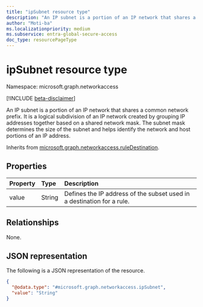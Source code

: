 ```yaml
---
title: "ipSubnet resource type"
description: "An IP subnet is a portion of an IP network that shares a common network prefix. "
author: "Moti-ba"
ms.localizationpriority: medium
ms.subservice: entra-global-secure-access
doc_type: resourcePageType
---
```


# ipSubnet resource type

Namespace: microsoft.graph.networkaccess

[!INCLUDE [beta-disclaimer](../../includes/beta-disclaimer.md)]

An IP subnet is a portion of an IP network that shares a common network prefix. It is a logical subdivision of an IP network created by grouping IP addresses together based on a shared network mask. The subnet mask determines the size of the subnet and helps identify the network and host portions of an IP address.

Inherits from [microsoft.graph.networkaccess.ruleDestination](../resources/networkaccess-ruledestination.md).

## Properties
|Property|Type|Description|
|:---|:---|:---|
|value|String|Defines the IP address of the subset used in a destination for a rule.    |

## Relationships
None.

## JSON representation
The following is a JSON representation of the resource.
<!-- {
  "blockType": "resource",
  "@odata.type": "microsoft.graph.networkaccess.ipSubnet"
}
-->
``` json
{
  "@odata.type": "#microsoft.graph.networkaccess.ipSubnet",
  "value": "String"
}
```

